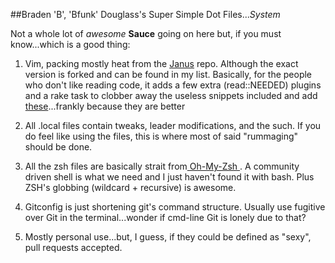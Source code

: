 ##Braden 'B', 'Bfunk' Douglass's Super Simple Dot Files..._System_

Not a whole lot of _awesome_ __Sauce__ going on here but, if you must
know...which is a good thing:

1. Vim, packing mostly heat from the [Janus](https://github.com/carlhuda/janus) repo. Although the exact version is forked 
and can be found in my list. Basically, for the people who don't like
reading code, it adds a few extra (read::NEEDED) plugins and a rake task
to clobber away the useless snippets included and add [these](https://github.com/scrooloose/snipmate-snippets)...frankly because they are better

2. All .local files contain tweaks, leader modifications, and the such.
   If you do feel like using the files, this is where most of said
   "rummaging" should be done.

3. All the zsh files are basically strait from[ Oh-My-Zsh ](https://github.com/robbyrussell/oh-my-zsh). A community driven shell is what we need and I just haven't found it with bash. Plus ZSH's globbing (wildcard + recursive) is awesome.

4. Gitconfig is just shortening git's command structure. Usually use
   fugitive over Git in the terminal...wonder if cmd-line Git is lonely due to that?

5. Mostly personal use...but, I guess, if they could be defined as "sexy", pull requests accepted.

